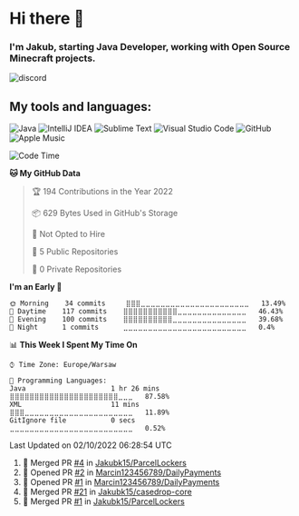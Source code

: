 
# Hi there 👋

### I'm Jakub, starting Java Developer, working with Open Source Minecraft projects.


![discord](https://discord.c99.nl/widget/theme-2/533345209434767372.png)
## My tools and languages:
<img alt="Java" src="https://img.shields.io/badge/java-%23ED8B00.svg?style=for-the-badge&logo=java&logoColor=white"/> <img alt="IntelliJ IDEA" src="https://img.shields.io/badge/IntelliJIDEA-000000.svg?style=for-the-badge&logo=intellij-idea&logoColor=white"/> <img alt="Sublime Text" src="https://img.shields.io/badge/sublime_text-%23575757.svg?style=for-the-badge&logo=sublime-text&logoColor=important"/> <img alt="Visual Studio Code" src="https://img.shields.io/badge/VisualStudioCode-0078d7.svg?style=for-the-badge&logo=visual-studio-code&logoColor=white"/> <img alt="GitHub" src="https://img.shields.io/badge/github-%23121011.svg?style=for-the-badge&logo=github&logoColor=white"/> <img alt="Apple Music" src="https://img.shields.io/badge/Apple_Music-9933CC?style=for-the-badge&logo=apple-music&logoColor=white" />

<!--START_SECTION:waka-->
![Code Time](http://img.shields.io/badge/Code%20Time-26%20hrs%2047%20mins-blue)

**🐱 My GitHub Data** 

> 🏆 194 Contributions in the Year 2022
 > 
> 📦 629 Bytes Used in GitHub's Storage 
 > 
> 🚫 Not Opted to Hire
 > 
> 📜 5 Public Repositories 
 > 
> 🔑 0 Private Repositories  
 > 
**I'm an Early 🐤** 

```text
🌞 Morning    34 commits     ⣿⣿⣿⣀⣀⣀⣀⣀⣀⣀⣀⣀⣀⣀⣀⣀⣀⣀⣀⣀⣀⣀⣀⣀⣀   13.49% 
🌆 Daytime    117 commits    ⣿⣿⣿⣿⣿⣿⣿⣿⣿⣿⣿⣀⣀⣀⣀⣀⣀⣀⣀⣀⣀⣀⣀⣀⣀   46.43% 
🌃 Evening    100 commits    ⣿⣿⣿⣿⣿⣿⣿⣿⣿⣿⣀⣀⣀⣀⣀⣀⣀⣀⣀⣀⣀⣀⣀⣀⣀   39.68% 
🌙 Night      1 commits      ⣀⣀⣀⣀⣀⣀⣀⣀⣀⣀⣀⣀⣀⣀⣀⣀⣀⣀⣀⣀⣀⣀⣀⣀⣀   0.4%

```


📊 **This Week I Spent My Time On** 

```text
⌚︎ Time Zone: Europe/Warsaw

💬 Programming Languages: 
Java                     1 hr 26 mins        ⣿⣿⣿⣿⣿⣿⣿⣿⣿⣿⣿⣿⣿⣿⣿⣿⣿⣿⣿⣿⣿⣿⣀⣀⣀   87.58% 
XML                      11 mins             ⣿⣿⣿⣀⣀⣀⣀⣀⣀⣀⣀⣀⣀⣀⣀⣀⣀⣀⣀⣀⣀⣀⣀⣀⣀   11.89% 
GitIgnore file           0 secs              ⣀⣀⣀⣀⣀⣀⣀⣀⣀⣀⣀⣀⣀⣀⣀⣀⣀⣀⣀⣀⣀⣀⣀⣀⣀   0.52%

```


 Last Updated on 02/10/2022 06:28:54 UTC
<!--END_SECTION:waka-->

<!--START_SECTION:activity-->
1. 🎉 Merged PR [#4](https://github.com/Jakubk15/ParcelLockers/pull/4) in [Jakubk15/ParcelLockers](https://github.com/Jakubk15/ParcelLockers)
2. 💪 Opened PR [#2](https://github.com/Marcin123456789/DailyPayments/pull/2) in [Marcin123456789/DailyPayments](https://github.com/Marcin123456789/DailyPayments)
3. 💪 Opened PR [#1](https://github.com/Marcin123456789/DailyPayments/pull/1) in [Marcin123456789/DailyPayments](https://github.com/Marcin123456789/DailyPayments)
4. 🎉 Merged PR [#21](https://github.com/Jakubk15/casedrop-core/pull/21) in [Jakubk15/casedrop-core](https://github.com/Jakubk15/casedrop-core)
5. 🎉 Merged PR [#1](https://github.com/Jakubk15/ParcelLockers/pull/1) in [Jakubk15/ParcelLockers](https://github.com/Jakubk15/ParcelLockers)
<!--END_SECTION:activity-->
